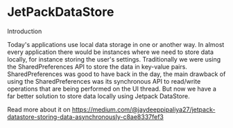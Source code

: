 # JetPackDataStore

Introduction

Today's applications use local data storage in one or another way. In almost every application there would be instances where we need to store data locally, for instance storing the user's settings. Traditionally we were using the SharedPreferences API to store the data in key-value pairs.
SharedPreferences was good to have back in the day, the main drawback of using the SharedPreferences was its synchronous API to read/write operations that are being performed on the UI thread. But now we have a far better solution to store data locally using Jetpack DataStore.

Read more about it on
https://medium.com/@jaydeeppipaliya27/jetpack-datastore-storing-data-asynchronously-c8ae8337fef3
